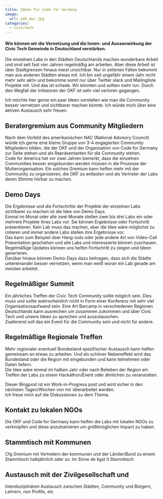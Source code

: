 ```yaml
---
title: Ideen für Code for Germany
image:
  url: odd_muc.jpg
categories:
  - civictech
---
```

#### Wie können wir die Vernetzung und die Innen- und Aussenwirkung der Civic Tech Gemeinde in Deutschland verstärken.
Die einzelnen Labs in den Städten Deutschlands machen wunderbare Arbeit und sind seit fast vier Jahren regelmäßig am arbeiten. 
Aber diese Arbeit ist über Stadtgrenzen hinaus meist unsichtbar. 
Nur in seltenen Fällen bekommt man aus anderen Städten etwas mit. 
Ich bin seit ungefähr einem Jahr nicht mehr sehr aktiv und bekomme somit nur über Twitter slack und Mailingliste Projekte mit. Und das ist schade. 
Wir könnten und sollten mehr tun. 
Durch den Wegfall der Initiatoren der OKF ist sehr viel verloren gegangen. 

Ich möchte hier gerne ein paar Ideen vorstellen wie man die Community besser vernetzen und sichtbarer machen könnte. Ich würde mich über eine aktiven Austausch sehr freuen. 

## Beratergremium aus Community Mitgliedern
Nach dem Vorbild des amerikanischen NAC (National Advisory Council) würde ich gerne eine kleine Gruppe von 3-4 engagierten Community Mitgliedern bilden, die der OKF und der Organisation von Code for Germany zur Seite stehen und als Repräsentanten für die Community stehen.  
Code for America hat vor zwei Jahren bemerkt, dass die einzelnen Communities besser eingebunden werden müssen in die Prozesse der Mutterorganisation. Ein solches Gremium kann helfen mehr mit der Community zu organisieren, die OKF zu entlasten und als Vertreter der Labs deren Stimme hörbar zu machen.

## Demo Days
Die Ergebnisse und die Fortschritte der Projekte der einzelnen Labs sichtbarer zu machen ist die Idee von Demo Days.  
Einmal im Monat oder alle zwei Monate stellen zwei bis drei Labs ein oder mehrere Projekte ihres Labs vor. Sie können Ergebnisse oder Fortschritt präsentieren. Kein Lab muss das machen, aber die Idee wäre möglichst zu rotieren und immer andere Labs stellen ihre Ergebnisse vor.  
Das kann zum Beispiel über Hang-outs oder jede andere Art von Video-Call Präsentation geschehen und alle Labs und interessierte können zuschauen. 
Regelmäßige Updates können uns helfen Fortschritt zu zeigen und Ideen generieren.  
Darüber hinaus können Demo-Days dazu beitragen, dass sich die Städte untereinander besser vernetzen, wenn man weiß woran ein Lab gerade am meisten arbeitet. 


## Regelmäßiger Summit
Ein jährliches Treffen der Civic Tech Community sollte möglich sein. Dies muss und sollte wahrscheinlich nicht in Form einer Konferenz mit sehr viel Organisationsaufwand sein. Eine Art Barcamp in verschiedenen Regionen Deutschlands kann ausreichen um zusammen zukommen und über Civic Tech und unsere Ideen zu sprechen und auszutauschen.   
Zuallererst soll das ein Event für die Community sein und nicht für andere. 

## Regelmäßige Regionale Treffen
Mehr regionaler eventuell Bundesland spezifischer Austausch kann helfen gemeinsam an etwas zu arbeiten. Und als schöner Nebeneffekt wird das Bundesland oder die Region mit eingebunden und kann teilnehmen oder Daten liefern.  
Die Idee wäre einmal im halben Jahr oder nach Belieben der Region  ein Treffen der Labs zu einem Hackathon/Event oder ähnlichen zu veranstalten. 

Dieser Blogpost ist ein Work-in-Progress post und wird sicher in den nächsten Tagen/Wochen von mir überarbeitet werden.  
Ich freue mich auf die Diskussionen zu dem Thema. 

## Kontakt zu lokalen NGOs

Die OKF und Code for Germany kann helfen die Labs mit lokalen NGOs zu verknüpfen und diese anzutrainieren um größtmöglichen Impact zu haben.  

## Stammtisch mit Kommunen
Cfg Gremium mit Vertretern der kommunen und der Länder/Bund zu einem Stammtisch halbjährlich oder so. Im Sinne de kgst it Stammtisch 


## Austausch mit der Zivilgesellschaft und 
Interdisziplinären Austausch zwischen Städten, Community und Bürgern, Lehrern, non Profits, etc


